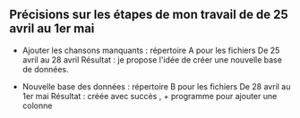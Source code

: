 ## Précisions sur les étapes de mon travail de de 25 avril au 1er mai ##

- Ajouter les chansons manquants : répertoire A pour les fichiers
De 25 avril au 28 avril
Résultat : je propose l'idée de créer une nouvelle base de données.

- Nouvelle base des données : répertoire B pour les fichiers
De 28 avril au 1er mai
Résultat : créée avec succès , + programme pour ajouter une colonne

